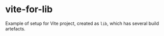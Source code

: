 # vite-for-lib

Example of setup for Vite project, created as `lib`, which has several build artefacts.
